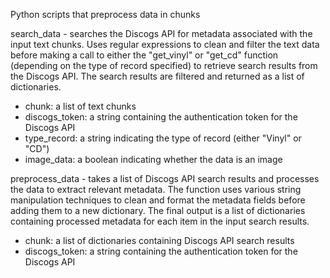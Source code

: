 Python scripts that preprocess data in chunks

search_data - searches the Discogs API for metadata associated with the input text chunks. Uses regular expressions to clean and filter the text data before making a call to either the "get_vinyl" or "get_cd" function (depending on the type of record specified) to retrieve search results from the Discogs API. The search results are filtered and returned as a list of dictionaries.
- chunk: a list of text chunks
- discogs_token: a string containing the authentication token for the Discogs API
- type_record: a string indicating the type of record (either "Vinyl" or "CD")
- image_data: a boolean indicating whether the data is an image

preprocess_data - takes a list of Discogs API search results and processes the data to extract relevant metadata. The function uses various string manipulation techniques to clean and format the metadata fields before adding them to a new dictionary. The final output is a list of dictionaries containing processed metadata for each item in the input search results.
- chunk: a list of dictionaries containing Discogs API search results
- discogs_token: a string containing the authentication token for the Discogs API
